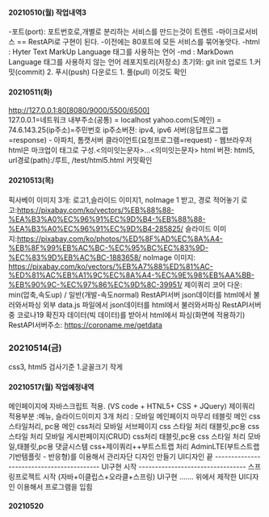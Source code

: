 #### 20210510(월) 작업내역3
-포트(port): 포트번호로,개별로 분리하는 서비스를 만드는것이 트렌트
-마이크로서비스 == RestAPi로 구현이 된다.
-이전에는 80포트에 모든 서비스를 묶어놓앗다.
-html : Hyter Text MarkUp Language 태그를 사용하는 언어
-md : MarkDown Language 태그를 사용하지 않는 언어
레포지토리(저장소) 초기와: git init
업로드 1.커밋(commit) 2. 푸시(push)
다운로드 1. 풀(pull)
이것도 확인
#### 20210511(화)
http://127.0.0.1:80[8080/9000/5500/6500]  
127.0.0.1=네트워크 내부주소(공통) = localhost
yahoo.com(도메인) = 74.6.143.25(ip주소)=주민번호
ip주소버젼: ipv4, ipv6 
서버(응답프로그랩=response) - 아파치, 톰캣서버
클라이언트(요청프로그램=request) - 웹브라우저
html은 마크업이 태그로 구성.<의미잇는문자>...<의미잇는문자>
html 버젼: html5,
url경로(path):/루트, /test/html5.html
커밋확인
#### 20210513(목)
픽사베이 이미지 3개: 로고1,슬라이드 이미지1, noImage 1 받고, 경로 적어놓기
로고:https://pixabay.com/ko/vectors/%EB%88%88-%EA%B3%A0%EC%96%91%EC%9D%B4-%EB%88%88-%EA%B3%A0%EC%96%91%EC%9D%B4-285825/
슬라이드 이미지:https://pixabay.com/ko/photos/%ED%8F%AD%EC%8A%A4-%EB%8F%99%EB%AC%BC-%EC%95%BC%EC%83%9D-%EC%83%9D%EB%AC%BC-1883658/
noImage 이미지: https://pixabay.com/ko/vectors/%EB%A7%88%ED%81%AC-%ED%81%AC%EB%A1%9C%EC%8A%A4-%EC%9E%98%EB%AA%BB-%EB%90%9C-%EC%97%86%EC%9D%8C-39951/
제이쿼리 코어 다운: min(압축,속도up) / 일반(개발-속도normal)
RestAPI서버 json데이터를 html에서 불러와서파싱
외부 data.js 파일에서 json데이터를 html에서 불러와서파싱
RestAPI서버 중 코로나19 확진자 데이터(빅 데이터)를 받아서 html에서 파싱(화면에 적용하기)
RestAPI서버주소: https://coroname.me/getdata
### 20210514(금)
css3, html5 검사기준
1.글꼴크기 작게
#### 20210517(월) 작업예정내역
메인페이지에 자바스크립트 적용. (VS code + HTNL5+ CSS + JQuery)
제이쿼리 적용부분 :메뉴, 슬라이드이미지 3개 처리 : 모바일 메인페이지 마무리
테블릿 메인 css 스타일처리, pc용 메인 css처리
모바일 서브페이지 css 스타일 처리
태블릿,pc용 css 스타일 처리
모바일 게시판페이지(CRUD) css처리
태블릿,pc용 css 스타일 처리
모바일,태블릿,pc용 댓글시스템 css+제이쿼리++부트스트랩 처리
AdminLTE(부트스트랩기반템플릿 - 반응형)를 이용해서 관리자단 디자인 만들기
UI디자인 끝 ------------------------------------------
UI구현 시작 --------------------------------- 스프링프로젝트 시작 (자바+이클립스+오라클+스프링)
UI구현 ....... 위에서 제작한 UI디자인 이용해서 프로그램을 입힘

#### 20210520